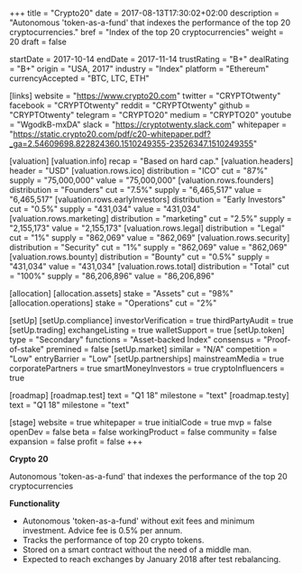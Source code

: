 +++
title = "Crypto20"
date = 2017-08-13T17:30:02+02:00
description = "Autonomous 'token-as-a-fund' that indexes the performance of the top 20 cryptocurrencies."
bref = "Index of the top 20 cryptocurrencies"
weight = 20
draft = false

startDate = 2017-10-14
endDate = 2017-11-14
trustRating = "B+"
dealRating = "B+"
origin = "USA, 2017"
industry = "Index"
platform = "Ethereum"
currencyAccepted = "BTC, LTC, ETH"

[links]
  website = "https://www.crypto20.com"
  twitter = "CRYPTOtwenty"
  facebook = "CRYPTOtwenty"
  reddit = "CRYPTOtwenty"
  github = "CRYPTOtwenty"
  telegram = "CRYPTO20"
  medium = "CRYPTO20"
  youtube = "WgodkB-mxDA"
  slack = "https://cryptotwenty.slack.com"
  whitepaper = "https://static.crypto20.com/pdf/c20-whitepaper.pdf?_ga=2.54609698.822824360.1510249355-23526347.1510249355"

[valuation]
  [valuation.info]
    recap = "Based on hard cap."
  [valuation.headers]
    header = "USD"
    [valuation.rows.ico]
      distribution = "ICO"
      cut = "87%"
      supply = "75,000,000"
      value = "75,000,000"
    [valuation.rows.founders]
      distribution = "Founders"
      cut = "7.5%"
      supply = "6,465,517"
      value = "6,465,517"
    [valuation.rows.earlyInvestors]
      distribution = "Early Investors"
      cut = "0.5%"
      supply = "431,034"
      value = "431,034"
    [valuation.rows.marketing]
      distribution = "marketing"
      cut = "2.5%"
      supply = "2,155,173"
      value = "2,155,173"
    [valuation.rows.legal]
      distribution = "Legal"
      cut = "1%"
      supply = "862,069"
      value = "862,069"
    [valuation.rows.security]
      distribution = "Security"
      cut = "1%"
      supply = "862,069"
      value = "862,069"
    [valuation.rows.bounty]
      distribution = "Bounty"
      cut = "0.5%"
      supply = "431,034"
      value = "431,034"
    [valuation.rows.total]
      distribution = "Total"
      cut = "100%"
      supply = "86,206,896"
      value = "86,206,896"

[allocation]
  [allocation.assets]
    stake = "Assets"
    cut = "98%"
  [allocation.operations]
    stake = "Operations"
    cut = "2%"

[setUp]
  [setUp.compliance]
    investorVerification = true
    thirdPartyAudit = true
  [setUp.trading]
    exchangeListing = true
    walletSupport = true
  [setUp.token]
    type = "Secondary"
    functions = "Asset-backed Index"
    consensus = "Proof-of-stake"
    premined = false
  [setUp.market]
    similar = "N/A"
    competition = "Low"
    entryBarrier = "Low"
  [setUp.partnerships]
    mainstreamMedia = true
    corporatePartners = true
    smartMoneyInvestors = true
    cryptoInfluencers = true

[roadmap]
  [roadmap.test]
    text = "Q1 18"
    milestone = "text"
  [roadmap.testy]
    text = "Q1 18"
    milestone = "text"

[stage]
  website = true
  whitepaper = true
  initialCode = true
  mvp = false
  openDev = false
  beta = false
  workingProduct = false
  community = false
  expansion = false
  profit = false
+++

**Crypto 20**

Autonomous 'token-as-a-fund' that indexes the performance of the top 20 cryptocurrencies

**Functionality**

* Autonomous 'token-as-a-fund' without exit fees and minimum investment. Advice fee is 0.5% per annum.
* Tracks the performance of top 20 crypto tokens.
* Stored on a smart contract without the need of a middle man.
* Expected to reach exchanges by January 2018 after test rebalancing.
